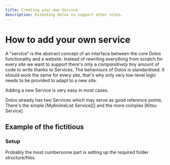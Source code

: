 ```yaml
---
title: Creating your own Service
description: Extending Dolos to support other sites.
---
```


# How to add your own service
A "service" is the abstract concept of an interface between the core Dolos functionality
and a website. Instead of rewriting everything from scratch for every site we want to support
there's only a *comparatively* tiny amount of code to write thanks to Services.
The behaviours of Dolos is standardised. It should work the same for every site, that's why
only very low-level logic needs to be provided to adapt to a new site.

Adding a new Service is very easy in most cases.

Dolos already has two Services which may serve as good reference points.
There's the simple [MyAnimeList Service][] and the more complex [Kitsu Service]


## Example of the fictitious
### Setup
Probably the most cumbersome part is setting up the required folder structure/files.
